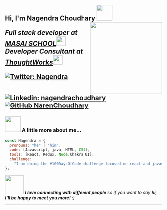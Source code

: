 <h2> Hi, I'm Nagendra Choudhary <img src="https://media.giphy.com/media/mGcNjsfWAjY5AEZNw6/giphy.gif" width="50"></hhttps://img.shields.io/github/followers/thaiane?label=follow&style=social2>
<img align='right' src="https://i.pinimg.com/originals/e8/f4/53/e8f453469a3ec97ecd354df465d73913.gif" width="230">
<p><em> Full stack developer at <a href="http://www.unb.br">MASAI SCHOOL</a><img src="https://media.giphy.com/media/fYSnHlufseco8Fh93Z/giphy.gif" width="30"></br>Developer Consultant at <a href="https://www.thoughtworks.com">ThoughtWorks</a><img src="https://media.giphy.com/media/WUlplcMpOCEmTGBtBW/giphy.gif" width="30"> 
</em></p>

[![Twitter: Nagendra](https://img.shields.io/twitter/follow/NarenDangi_?style=social)](https://twitter.com/NarenDangi_)
[![Linkedin: nagendrachoudhary](https://img.shields.io/badge/-Nagendra-blue?style=flat-square&logo=Linkedin&logoColor=white&link=https://www.linkedin.com/in/nagendra-choudhary/)](https://www.linkedin.com/in/nagendra-choudhary/)
[![GitHub NarenChoudhary](https://img.shields.io/github/followers/Nagendra?label=follow&style=social)](https://github.com/nagendrachoudhary)

### <img src="https://media.giphy.com/media/VgCDAzcKvsR6OM0uWg/giphy.gif" width="50"> A little more about me...

```javascript
const Nagendra = {
  pronouns: "he" | "him",
  code: [Javascript, java, HTML, CSS],
  tools: [React, Redux, Node,Chakra UI],
  challenge:
    "I am doing the #100DaysOfCode challenge focused on react and javascript",
};
```

<img src="https://media.giphy.com/media/LnQjpWaON8nhr21vNW/giphy.gif" width="60"> <em><b>I love connecting with different people</b> so if you want to say <b>hi, I'll be happy to meet you more!</b> :)</em>

---
